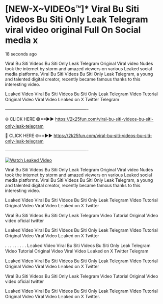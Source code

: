 # [NEW-X~VIDEOs™]* Viral Bu Siti Videos Bu Siti Only Leak Telegram viral video original Full On Social media x

18 seconds ago

Viral Bu Siti Videos Bu Siti Only Leak Telegram Original Viral video Nudes took the internet by storm and amazed viewers on various Leaked social media platforms. Viral Bu Siti Videos Bu Siti Only Leak Telegram, a young and talented digital creator, recently became famous thanks to this interesting video.

L𝚎aked Video Viral Bu Siti Videos Bu Siti Only Leak Telegram Video Tutorial Original Video Viral Video L𝚎aked on X Twitter Telegram

———————————————————-

🌐 CLICK HERE 🟢==►► https://2k25fun.com/viral-bu-siti-videos-bu-siti-only-leak-telegram

🔴 CLICK HERE 🌐==►► https://2k25fun.com/viral-bu-siti-videos-bu-siti-only-leak-telegram

———————————————————-

[![Watch Leaked Video](https://miro.medium.com/v2/resize:fit:828/format:webp/1*cilzJN44JGOrTw9NJCrNHA.gif "Watch Leaked Video")](https://2k25fun.com/viral-bu-siti-videos-bu-siti-only-leak-telegram)

Viral Bu Siti Videos Bu Siti Only Leak Telegram Original Viral video Nudes took the internet by storm and amazed viewers on various Leaked social media platforms. Viral Bu Siti Videos Bu Siti Only Leak Telegram, a young and talented digital creator, recently became famous thanks to this interesting video.

L𝚎aked Video Viral Bu Siti Videos Bu Siti Only Leak Telegram Video Tutorial Original Video Viral Video L𝚎aked on X Twitter

Viral Bu Siti Videos Bu Siti Only Leak Telegram Video Tutorial Original Video video oficial twitter

L𝚎aked Video Viral Bu Siti Videos Bu Siti Only Leak Telegram Video Tutorial Original Video Viral Video L𝚎aked on X Twitter

. . . . . . . . . L𝚎aked Video Viral Bu Siti Videos Bu Siti Only Leak Telegram Video Tutorial Original Video Viral Video L𝚎aked on X Twitter Telegram

L𝚎aked Video Viral Bu Siti Videos Bu Siti Only Leak Telegram Video Tutorial Original Video Viral Video L𝚎aked on X Twitter

Viral Bu Siti Videos Bu Siti Only Leak Telegram Video Tutorial Original Video video oficial twitter

L𝚎aked Video Viral Bu Siti Videos Bu Siti Only Leak Telegram Video Tutorial Original Video Viral Video L𝚎aked on X Twitter.